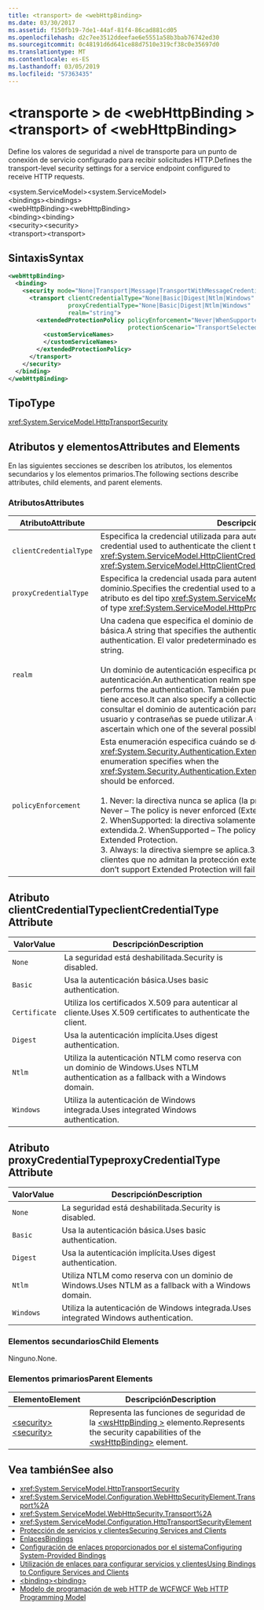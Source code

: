 ```yaml
---
title: <transport> de <webHttpBinding>
ms.date: 03/30/2017
ms.assetid: f150fb19-7de1-44af-81f4-86cad881cd05
ms.openlocfilehash: d2c7ee3512ddeefae6e5551a58b3bab76742ed30
ms.sourcegitcommit: 0c48191d6d641ce88d7510e319cf38c0e35697d0
ms.translationtype: MT
ms.contentlocale: es-ES
ms.lasthandoff: 03/05/2019
ms.locfileid: "57363435"
---
```

# <a name="transport-of-webhttpbinding"></a><span data-ttu-id="a686a-102">\<transporte > de \<webHttpBinding ></span><span class="sxs-lookup"><span data-stu-id="a686a-102">\<transport> of \<webHttpBinding></span></span>
<span data-ttu-id="a686a-103">Define los valores de seguridad a nivel de transporte para un punto de conexión de servicio configurado para recibir solicitudes HTTP.</span><span class="sxs-lookup"><span data-stu-id="a686a-103">Defines the transport-level security settings for a service endpoint configured to receive HTTP requests.</span></span>  
  
 <span data-ttu-id="a686a-104">\<system.ServiceModel></span><span class="sxs-lookup"><span data-stu-id="a686a-104">\<system.ServiceModel></span></span>  
<span data-ttu-id="a686a-105">\<bindings></span><span class="sxs-lookup"><span data-stu-id="a686a-105">\<bindings></span></span>  
<span data-ttu-id="a686a-106">\<webHttpBinding></span><span class="sxs-lookup"><span data-stu-id="a686a-106">\<webHttpBinding></span></span>  
<span data-ttu-id="a686a-107">\<binding></span><span class="sxs-lookup"><span data-stu-id="a686a-107">\<binding></span></span>  
<span data-ttu-id="a686a-108">\<security></span><span class="sxs-lookup"><span data-stu-id="a686a-108">\<security></span></span>  
<span data-ttu-id="a686a-109">\<transport></span><span class="sxs-lookup"><span data-stu-id="a686a-109">\<transport></span></span>  
  
## <a name="syntax"></a><span data-ttu-id="a686a-110">Sintaxis</span><span class="sxs-lookup"><span data-stu-id="a686a-110">Syntax</span></span>  
  
```xml  
<webHttpBinding>
  <binding>
    <security mode="None|Transport|Message|TransportWithMessageCredential|TransportCredentialOnly">
      <transport clientCredentialType="None|Basic|Digest|Ntlm|Windows"
                 proxyCredentialType="None|Basic|Digest|Ntlm|Windows"
                 realm="string">
        <extendedProtectionPolicy policyEnforcement="Never|WhenSupported|Always"
                                  protectionScenario="TransportSelected|TrustedProxy">
          <customServiceNames>
          </customServiceNames>
        </extendedProtectionPolicy>
      </transport>
    </security>
  </binding>
</webHttpBinding>
```  
  
## <a name="type"></a><span data-ttu-id="a686a-111">Tipo</span><span class="sxs-lookup"><span data-stu-id="a686a-111">Type</span></span>  
 <xref:System.ServiceModel.HttpTransportSecurity>  
  
## <a name="attributes-and-elements"></a><span data-ttu-id="a686a-112">Atributos y elementos</span><span class="sxs-lookup"><span data-stu-id="a686a-112">Attributes and Elements</span></span>  
 <span data-ttu-id="a686a-113">En las siguientes secciones se describen los atributos, los elementos secundarios y los elementos primarios.</span><span class="sxs-lookup"><span data-stu-id="a686a-113">The following sections describe attributes, child elements, and parent elements.</span></span>  
  
### <a name="attributes"></a><span data-ttu-id="a686a-114">Atributos</span><span class="sxs-lookup"><span data-stu-id="a686a-114">Attributes</span></span>  
  
|<span data-ttu-id="a686a-115">Atributo</span><span class="sxs-lookup"><span data-stu-id="a686a-115">Attribute</span></span>|<span data-ttu-id="a686a-116">Descripción</span><span class="sxs-lookup"><span data-stu-id="a686a-116">Description</span></span>|  
|---------------|-----------------|  
|`clientCredentialType`|<span data-ttu-id="a686a-117">Especifica la credencial utilizada para autenticar el cliente al servicio.</span><span class="sxs-lookup"><span data-stu-id="a686a-117">Specifies the credential used to authenticate the client to the service.</span></span> <span data-ttu-id="a686a-118">Este atributo es del tipo <xref:System.ServiceModel.HttpClientCredentialType>.</span><span class="sxs-lookup"><span data-stu-id="a686a-118">This attribute is of type <xref:System.ServiceModel.HttpClientCredentialType>.</span></span>|  
|`proxyCredentialType`|<span data-ttu-id="a686a-119">Especifica la credencial usada para autenticar al cliente en un proxy del dominio.</span><span class="sxs-lookup"><span data-stu-id="a686a-119">Specifies the credential used to authenticate the client to a domain proxy.</span></span> <span data-ttu-id="a686a-120">Este atributo es del tipo <xref:System.ServiceModel.HttpProxyCredentialType>.</span><span class="sxs-lookup"><span data-stu-id="a686a-120">This attribute is of type <xref:System.ServiceModel.HttpProxyCredentialType>.</span></span>|  
|`realm`|<span data-ttu-id="a686a-121">Una cadena que especifica el dominio de autenticación para autenticación implícita o básica.</span><span class="sxs-lookup"><span data-stu-id="a686a-121">A string that specifies the authentication realm for digest or basic authentication.</span></span> <span data-ttu-id="a686a-122">El valor predeterminado es una cadena vacía.</span><span class="sxs-lookup"><span data-stu-id="a686a-122">The default is an empty string.</span></span><br /><br /> <span data-ttu-id="a686a-123">Un dominio de autenticación especifica por lo menos el nombre del host que realiza la autenticación.</span><span class="sxs-lookup"><span data-stu-id="a686a-123">An authentication realm specifies at least the name of the host that performs the authentication.</span></span> <span data-ttu-id="a686a-124">También puede especificar una colección de usuarios que tiene acceso.</span><span class="sxs-lookup"><span data-stu-id="a686a-124">It can also specify a collection of users that has access.</span></span> <span data-ttu-id="a686a-125">Un usuario puede consultar el dominio de autenticación para determinar cuál de los posibles nombres de usuario y contraseñas se puede utilizar.</span><span class="sxs-lookup"><span data-stu-id="a686a-125">A user can query the authentication realm to ascertain which one of the several possible usernames and passwords can be used.</span></span>|  
|`policyEnforcement`|<span data-ttu-id="a686a-126">Esta enumeración especifica cuándo se debe aplicar <xref:System.Security.Authentication.ExtendedProtection.ExtendedProtectionPolicy>.</span><span class="sxs-lookup"><span data-stu-id="a686a-126">This enumeration specifies when the <xref:System.Security.Authentication.ExtendedProtection.ExtendedProtectionPolicy> should be enforced.</span></span><br /><br /> <span data-ttu-id="a686a-127">1.  Never: la directiva nunca se aplica (la protección extendida está deshabilitada).</span><span class="sxs-lookup"><span data-stu-id="a686a-127">1.  Never – The policy is never enforced (Extended Protection is disabled).</span></span><br /><span data-ttu-id="a686a-128">2.  WhenSupported: la directiva solamente se aplica si el cliente admite la protección extendida.</span><span class="sxs-lookup"><span data-stu-id="a686a-128">2.  WhenSupported – The policy is enforced only if the client supports Extended Protection.</span></span><br /><span data-ttu-id="a686a-129">3.  Always: la directiva siempre se aplica.</span><span class="sxs-lookup"><span data-stu-id="a686a-129">3.  Always – The policy is always enforced.</span></span> <span data-ttu-id="a686a-130">Los clientes que no admitan la protección extendida no podrán autenticarse.</span><span class="sxs-lookup"><span data-stu-id="a686a-130">Clients which don’t support Extended Protection will fail to authenticate.</span></span>|  
  
## <a name="clientcredentialtype-attribute"></a><span data-ttu-id="a686a-131">Atributo clientCredentialType</span><span class="sxs-lookup"><span data-stu-id="a686a-131">clientCredentialType Attribute</span></span>  
  
|<span data-ttu-id="a686a-132">Valor</span><span class="sxs-lookup"><span data-stu-id="a686a-132">Value</span></span>|<span data-ttu-id="a686a-133">Descripción</span><span class="sxs-lookup"><span data-stu-id="a686a-133">Description</span></span>|  
|-----------|-----------------|  
|`None`|<span data-ttu-id="a686a-134">La seguridad está deshabilitada.</span><span class="sxs-lookup"><span data-stu-id="a686a-134">Security is disabled.</span></span>|  
|`Basic`|<span data-ttu-id="a686a-135">Usa la autenticación básica.</span><span class="sxs-lookup"><span data-stu-id="a686a-135">Uses basic authentication.</span></span>|  
|`Certificate`|<span data-ttu-id="a686a-136">Utiliza los certificados X.509 para autenticar al cliente.</span><span class="sxs-lookup"><span data-stu-id="a686a-136">Uses X.509 certificates to authenticate the client.</span></span>|  
|`Digest`|<span data-ttu-id="a686a-137">Usa la autenticación implícita.</span><span class="sxs-lookup"><span data-stu-id="a686a-137">Uses digest authentication.</span></span>|  
|`Ntlm`|<span data-ttu-id="a686a-138">Utiliza la autenticación NTLM como reserva con un dominio de Windows.</span><span class="sxs-lookup"><span data-stu-id="a686a-138">Uses NTLM authentication as a fallback with a Windows domain.</span></span>|  
|`Windows`|<span data-ttu-id="a686a-139">Utiliza la autenticación de Windows integrada.</span><span class="sxs-lookup"><span data-stu-id="a686a-139">Uses integrated Windows authentication.</span></span>|  
  
## <a name="proxycredentialtype-attribute"></a><span data-ttu-id="a686a-140">Atributo proxyCredentialType</span><span class="sxs-lookup"><span data-stu-id="a686a-140">proxyCredentialType Attribute</span></span>  
  
|<span data-ttu-id="a686a-141">Valor</span><span class="sxs-lookup"><span data-stu-id="a686a-141">Value</span></span>|<span data-ttu-id="a686a-142">Descripción</span><span class="sxs-lookup"><span data-stu-id="a686a-142">Description</span></span>|  
|-----------|-----------------|  
|`None`|<span data-ttu-id="a686a-143">La seguridad está deshabilitada.</span><span class="sxs-lookup"><span data-stu-id="a686a-143">Security is disabled.</span></span>|  
|`Basic`|<span data-ttu-id="a686a-144">Usa la autenticación básica.</span><span class="sxs-lookup"><span data-stu-id="a686a-144">Uses basic authentication.</span></span>|  
|`Digest`|<span data-ttu-id="a686a-145">Usa la autenticación implícita.</span><span class="sxs-lookup"><span data-stu-id="a686a-145">Uses digest authentication.</span></span>|  
|`Ntlm`|<span data-ttu-id="a686a-146">Utiliza NTLM como reserva con un dominio de Windows.</span><span class="sxs-lookup"><span data-stu-id="a686a-146">Uses NTLM as a fallback with a Windows domain.</span></span>|  
|`Windows`|<span data-ttu-id="a686a-147">Utiliza la autenticación de Windows integrada.</span><span class="sxs-lookup"><span data-stu-id="a686a-147">Uses integrated Windows authentication.</span></span>|  
  
### <a name="child-elements"></a><span data-ttu-id="a686a-148">Elementos secundarios</span><span class="sxs-lookup"><span data-stu-id="a686a-148">Child Elements</span></span>  
 <span data-ttu-id="a686a-149">Ninguno.</span><span class="sxs-lookup"><span data-stu-id="a686a-149">None.</span></span>  
  
### <a name="parent-elements"></a><span data-ttu-id="a686a-150">Elementos primarios</span><span class="sxs-lookup"><span data-stu-id="a686a-150">Parent Elements</span></span>  
  
|<span data-ttu-id="a686a-151">Elemento</span><span class="sxs-lookup"><span data-stu-id="a686a-151">Element</span></span>|<span data-ttu-id="a686a-152">Descripción</span><span class="sxs-lookup"><span data-stu-id="a686a-152">Description</span></span>|  
|-------------|-----------------|  
|[<span data-ttu-id="a686a-153">\<security></span><span class="sxs-lookup"><span data-stu-id="a686a-153">\<security></span></span>](../../../../../docs/framework/configure-apps/file-schema/wcf/security-of-webhttpbinding.md)|<span data-ttu-id="a686a-154">Representa las funciones de seguridad de la [ \<wsHttpBinding >](../../../../../docs/framework/configure-apps/file-schema/wcf/wshttpbinding.md) elemento.</span><span class="sxs-lookup"><span data-stu-id="a686a-154">Represents the security capabilities of the [\<wsHttpBinding>](../../../../../docs/framework/configure-apps/file-schema/wcf/wshttpbinding.md) element.</span></span>|  
  
## <a name="see-also"></a><span data-ttu-id="a686a-155">Vea también</span><span class="sxs-lookup"><span data-stu-id="a686a-155">See also</span></span>
- <xref:System.ServiceModel.HttpTransportSecurity>
- <xref:System.ServiceModel.Configuration.WebHttpSecurityElement.Transport%2A>
- <xref:System.ServiceModel.WebHttpSecurity.Transport%2A>
- <xref:System.ServiceModel.Configuration.HttpTransportSecurityElement>
- [<span data-ttu-id="a686a-156">Protección de servicios y clientes</span><span class="sxs-lookup"><span data-stu-id="a686a-156">Securing Services and Clients</span></span>](../../../../../docs/framework/wcf/feature-details/securing-services-and-clients.md)
- [<span data-ttu-id="a686a-157">Enlaces</span><span class="sxs-lookup"><span data-stu-id="a686a-157">Bindings</span></span>](../../../../../docs/framework/wcf/bindings.md)
- [<span data-ttu-id="a686a-158">Configuración de enlaces proporcionados por el sistema</span><span class="sxs-lookup"><span data-stu-id="a686a-158">Configuring System-Provided Bindings</span></span>](../../../../../docs/framework/wcf/feature-details/configuring-system-provided-bindings.md)
- [<span data-ttu-id="a686a-159">Utilización de enlaces para configurar servicios y clientes</span><span class="sxs-lookup"><span data-stu-id="a686a-159">Using Bindings to Configure Services and Clients</span></span>](../../../../../docs/framework/wcf/using-bindings-to-configure-services-and-clients.md)
- [<span data-ttu-id="a686a-160">\<binding></span><span class="sxs-lookup"><span data-stu-id="a686a-160">\<binding></span></span>](../../../../../docs/framework/misc/binding.md)
- [<span data-ttu-id="a686a-161">Modelo de programación de web HTTP de WCF</span><span class="sxs-lookup"><span data-stu-id="a686a-161">WCF Web HTTP Programming Model</span></span>](../../../../../docs/framework/wcf/feature-details/wcf-web-http-programming-model.md)
